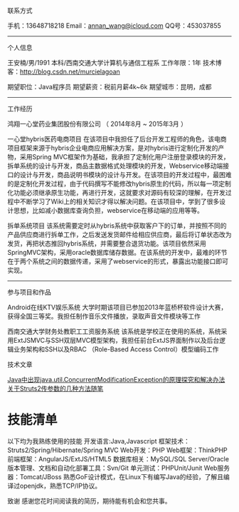  联系方式

  手机：13648718218
  Email：annan_wang@icloud.com
  QQ号：453037855

---

   个人信息

   王安楠/男/1991 
   本科/西南交通大学计算机与通信工程系 
   工作年限：1年
   技术博客：http://blog.csdn.net/murcielagoan

   期望职位：Java程序员
   期望薪资：税前月薪4k~6k
   期望城市：昆明，成都

---

  工作经历

  鸿翔一心堂药业集团股份有限公司 （ 2014年8月 ~ 2015年3月 ）

   一心堂hybris医药电商项目
在该项目中我担任了后台开发工程师的角色，该电商项目框架来源于hybris企业电商应用解决方案，是对hybris进行定制化开发的产物，采用Spring MVC框架作为基础，我承担了定制化用户注册登录模块的开发，拆单系统的设计与开发，商品主数据格式处理模块的开发，Webservice移动端接口的设计与开发，商品说明书模块的设计与开发。在该项目的开发过程中，最困难的是定制化开发过程，由于代码撰写不能修改hybris原生的代码，所以每一项定制化功能必须继承原生功能，再进行开发，这就要求对源码有较深的理解，在开发过程中不断学习了Wiki上的相关知识才得以解决问题。在该项目中，学到了很多设计思想，比如减小数据库查询负担，webservice在移动端的应用等等。


   拆单系统项目 
该系统需要定时从hybris系统中获取客户下的订单，并按照不同的产品供应商进行拆单工作，之后发送发货邮件给相应供应商，最后将订单状态改为发货，再把状态推回hybris系统，并需要整合退货功能。该项目依然采用SpringMVC架构，采用oracle数据库储存数据。在该系统的开发中，最难的环节在于两个系统之间的数据传递，采用了webservice的形式，暴露出功能接口即可实现。


---

  参与项目和作品
  
   Android在线KTV娱乐系统
   大学时期该项目已参加2013年蓝桥杯软件设计大赛，获得全国三等奖。我担任制作音乐文件播放，录取声音文件模块等工作
   
   西南交通大学财务处教职工工资服务系统
   该系统是学校正在使用的系统，系统采用ExtJSMVC与SSH双层MVC模型架构，我担任前台ExtJS界面制作以及后台逻辑业务架构和SSH以及RBAC    （Role-Based Access Control）模型编码工作


   技术文章

 [Java中出现java.util.ConcurrentModificationException的原理探究和解决办法](http://blog.csdn.net/murcielagoan/article/details/43760841)
 [关于Struts2传参数的几种方法随笔](http://blog.csdn.net/murcielagoan/article/details/43526861)
 
 

# 技能清单

以下均为我熟练使用的技能
  开发语言:Java,Javascript
  框架技术：Struts2/Spring/Hibernate/Spring MVC
  Web开发：PHP
  Web框架：ThinkPHP
  前端框架：AngularJS/ExtJS/HTML5
  数据库相关：MySQL/SQL Server/Oracle
  版本管理、文档和自动化部署工具：Svn/Git
  单元测试：PHPUnit/Junit
  Web服务器：Tomcat/JBoss
  熟悉GoF设计模式，在Linux下有编写Java的经验，了解且编译过openjdk，熟悉TCP/IP协议。


  致谢
感谢您花时间阅读我的简历，期待能有机会和您共事。
